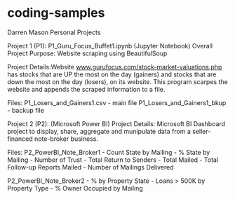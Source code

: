 # coding-samples
Darren Mason Personal Projects

Project 1 (P1): P1_Guru_Focus_Buffet1.ipynb (Jupyter Notebook)
  Overall Project Purpose: Website scraping using BeautifulSoup
  
  Project Details:Website www.gurufocus.com/stock-market-valuations.php has stocks that are UP the most on the day (gainers) and stocks that are down the most on the day (losers),  on its website. This program scarpes the website and appends the scraped information to a file.

  Files:
     P1_Losers_and_Gainers1.csv - main file
     P1_Losers_and_Gainers1_bkup - backup file


Project 2 (P2): (Microsoft Power BI)
  Project Details: Microsoft BI Dashboard project to display, share, aggregate and munipulate data from a seller-financed note-broker business.
  
  Files:
     P2_PowerBI_Note_Broker1 
       - Count State by Mailing
       - % State by Mailing
       - Number of Trust
       - Total Return to Senders
       - Total Mailed
       - Total Follow-up Reports Mailed
       - Number of Mailings Delivered
       
   P2_PowerBI_Note_Broker2
       - % by Property State
       - Loans > 500K by Property Type
       - % Owner Occupied by Mailing
     
